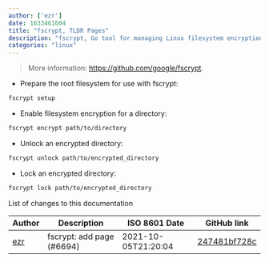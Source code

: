 ```yaml
---
author: ['ezr']
date: 1633461604
title: "fscrypt, TLDR Pages"
description: "fscrypt, Go tool for managing Linux filesystem encryption."
categories: "linux"
---
```

> More information: <https://github.com/google/fscrypt>.

- Prepare the root filesystem for use with fscrypt:

```bash
fscrypt setup
```

- Enable filesystem encryption for a directory:

```bash
fscrypt encrypt path/to/directory
```

- Unlock an encrypted directory:

```bash
fscrypt unlock path/to/encrypted_directory
```

- Lock an encrypted directory:

```bash
fscrypt lock path/to/encrypted_directory
```
List of changes to this documentation


Author | Description | ISO 8601 Date | GitHub link
------|-----|-----|-----
[ezr](mailto:ezr@users.noreply.github.com) | fscrypt: add page (#6694) | 2021-10-05T21:20:04 | [247481bf728c](https://github.com/tldr-pages/tldr/commit/247481bf728c75005928365a525d58f4a990479d)

